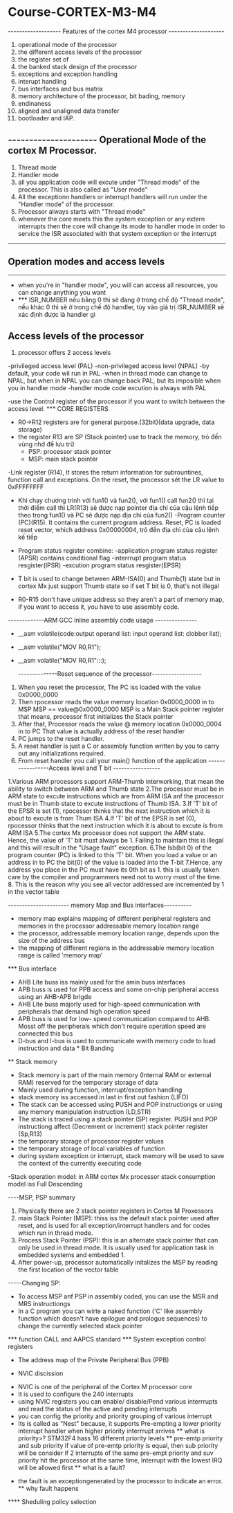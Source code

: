 # Course-CORTEX-M3-M4

------------------- Features of the cortex M4 processor --------------------

1. operational mode of the processor
2. the different access levels of the processor
3. the register set of
4. the banked stack design of the processor
5. exceptions and exception handling
6. interupt handling
7. bus interfaces and bus matrix
8. memory architecture of the processor, bit bading, memory
9. endinaness
10. aligned and unaligned data transfer
11. bootloader and IAP.

## --------------------- Operational Mode of the cortex M Processor.

1. Thread mode
2. Handler mode
3. all you application code will excute under "Thread mode" of the processor. This is also called as "User mode"
4. All the exceptionn handlers or interrupt handlers will run under the "Handler mode" of the processor.
5. Processor always starts with "Thread mode"
6. whenever the core meets this the system exception or any extern interrupts then the core will change its mode to handler mode in order to service the ISR associated with that system exception or the interrupt

---

## Operation modes and access levels

---

- when you're in "handler mode", you will can access all resources, you can change anything you want
- \*\*\* ISR_NUMBER nếu bằng 0 thì sẽ đang ở trong chế độ "Thread mode", nếu khác 0 thì sẽ ở trong chế độ handler, tùy vào giá trị ISR_NUMBER sẽ xác định được là handler gì

## Access levels of the processor

1.  processor offers 2 access levels

-privileged access level (PAL)
-non-privileged access level (NPAL)
-by default, your code wil run in PAL
-when in thread mode can change to NPAL, but when in NPAL you can change back PAL, but its imposible when you in handler mode
-handler mode code excution is always with PAL

-use the Control register of the processor if you want to switch between the access level.
\*\*\* CORE REGISTERS

- R0->R12 registers are for general purpose.(32bit)(data upgrade, data storage)
- the register R13 are SP (Stack pointer) use to track the memory, trỏ đến vùng nhớ để lưu trữ
  - PSP: processor stack pointer
  - MSP: main stack pointer

-Link register (R14), It stores the return information for subrountines, function call and exceptions. On the reset, the processor sét the LR value to 0xFFFFFFFF

- Khi chạy chương trình với fun1() và fun2(), với fun1() call fun2() thì tại thời điểm call thì LR(R13) sẽ được nạp pointer địa chỉ của cậu lệnh tiếp theo trong fun1() và PC sẽ được nạp địa chỉ của fun2()
  -Program counter (PC)(R15). It contains the current program address. Reset, PC is loaded reset vector, which address 0x00000004, trỏ đến địa chỉ của câu lệnh kế tiếp

- Program status register combine:
  -application program status register (APSR) contains conditional flag
  -interrrupt program status resgister(IPSR)
  -excution program status resgister(EPSR)

- T bit is used to change between ARM-ISA(0) and Thumb(1) state but in cortex Mx just support Thumb state so if set T bit is 0, that's not illegal

- R0-R15 don't have unique address so they aren't a part of memory map, if you want to access it, you have to use assembly code.

-------------ARM GCC inline assembly code usage ---------------

- \_\_asm volatile(code:output operand list: input operand list: clobber list);
- \_\_asm volatile("MOV R0,R1");
- \_\_asm volatile("MOV R0,R1":::);

  --------------Reset sequence of the processor------------------

1. When you reset the processor, The PC iss loaded with the value 0x0000_0000
2. Then rpocessor reads the value memory location 0x0000_0000 in to MSP
   MSP == value@0x0000_0000
   MSP is a Main Stack pointer register
   that means, processor first initializes the Stack pointer
3. After that, Processor reads the value @ memory location 0x0000_0004 in to PC
   That value is actually address of the reset handler
4. PC jumps to the reset handler.
5. A reset handler is just a C or assembly function written by you to carry out any initializations required.
6. From reset handler you call your main() function of the application
   -----------------Access level and T bit -----------------

1.Various ARM processors support ARM-Thumb interworking, that mean the ability to switch between ARM and Thumb state
2.The processor must be in ARM state to excute instructions which are from ARM ISA anf the processor must be in Thumb state to excute instructions of Thumb ISA.
3.If 'T' bit of the EPSR is set (1), rpocessor thinks that the next instruction which it is about to excute is from Thum ISA
4.If 'T' bit of the EPSR is set (0), rpocessor thinks that the next instruction which it is about to excute is from ARM ISA
5.The cortex Mx processor does not support the ARM state.
Hence, the value of 'T' bit must always be 1.
Failing to maintain this is illegal and this will result in the "Usage fault" exception.
6.The lsb(bit 0) of the program counter (PC) is linked to this 'T' bit.
When you load a value or an address in to PC the bit(0) of the value is loaded into the T-bit
7.Hence, any address you place in the PC must have its 0th bit as 1.
this is usually taken care by the compiler and programmers need not to worry most of the time. 8. This is the reason why you see all vector addressed are incremented by 1 in the vector table

---------------------- memory Map and Bus interfaces----------

- memory map explains mapping of different peripheral registers and memories in the processor addressable memory location range
- the processor, addressable memory location range, depends upon the size of the address bus
- the mapping of different regions in the addressable memory location range is called 'memory map'

\*\*\* Bus interface

- AHB Lite buss iss mainly used for the amin buss interfaces
- APB buss is used for PPB access and some on-chip peripheral access using an AHB-APB brigde
- AHB Lite buss majorly used for high-speed communication with peripherals that demand high operation speed
- APB buss is used for low- speed communication compared to AHB. Mosst off the peripherals which don't require operation speed are connected this bus
- D-bus and I-bus is used to communicate wwith memory code to load instruction and data \* Bit Banding

\*\* Stack memory

- Stack memory is part of the main memory (Internal RAM or external RAM) reserved for the temporary storage of data
- Mainly used during function, interrupt/exception handling
- stack memory iss accessed in last in first out fashion (LIFO)
- The stack can be accessed using PUSH and POP instructiongs or using any memory manipulation instruction (LD,STR)
- The stack is traced using a stack pointer (SP) register. PUSH and POP instructiong affect (Decrement or increment) stack pointer register (Sp,R13)
- the temporary storage of processor register values
- the temporary storage of local variables of function
- during system exception or interrupt, stack memory will be used to save the context of the currently executing code

-Stack operation model: in ARM cortex Mx processor stack consumption model iss Full Descending

----MSP, PSP summary

1.  Physically there are 2 stack pointer registers in Cortex M Proxessors
2.  main Stack Pointer (MSP): thiss iss the default stack pointer used after reset, and is used for all exception/interrupt handlers and for codes which run in thread mode.
3.  Process Stack Pointer (PSP): this is an alternate stack pointer that can only be used in thread mode. It is usually used for application task in embedded systems and embedded 1.
4.  After power-up, processor automatically initalizes the MSP by reading the first location of the vector table

-----Changing SP:

- To access MSP anf PSP in assembly coded, you can use the MSR and MRS instructiongs
- In a C program you can wirte a naked function ('C' like assembly function which doesn't have epilogue and prologue sequences) to change the currently selected stack pointer

\*\*\* function CALL and AAPCS standard
\*\*\* System exception control registers

- The address map of the Private Peripheral Bus (PPB)

- NVIC discission

* NVIC is one of the peripheral of the Cortex M processor core
* It is used to configure the 240 interrupts
* using NVIC registers you can enable/ disable/Pend various interrrupts and read the status of the active and pending interrupts
* you can config the priority and priority grouping of various interrupt
* Its is called as "Nest" because, it supports Pre-empting a lower priority interrupt handler when higher priority interrrupt arrives
  \*\* what is priority>?
  STM32F4 hass 16 different priority levels
  \*\* pre-emtp priority and sub priority
  if value of pre-emtp priority is equal, then sub priority will be consider
  if 2 interrupts of the same pre-empt priority and suv priority hit the processor at the same time, Interrupt with the lowest IRQ will be allowed first
  \*\* what is a fault?

- the fault is an exceptiongenerated by the processor to indicate an error.
  \*\* why fault happens

\*\*\*\* Sheduling policy selection
